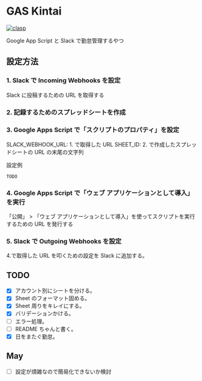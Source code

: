 # GAS Kintai

[![clasp](https://img.shields.io/badge/built%20with-clasp-4285f4.svg)](https://github.com/google/clasp)

Google App Script と Slack で勤怠管理するやつ

## 設定方法

### 1. Slack で Incoming Webhooks を設定

Slack に投稿するための URL を取得する

### 2. 記録するためのスプレッドシートを作成

### 3. Google Apps Script で「スクリプトのプロパティ」を設定

SLACK_WEBHOOK_URL: 1. で取得した URL
SHEET_ID: 2. で作成したスプレッドシートの URL の末尾の文字列

設定例

```
TODO
```

### 4. Google Apps Script で「ウェブ アプリケーションとして導入」を実行

「公開」 > 「ウェブ アプリケーションとして導入」を使ってスクリプトを実行するための URL を発行する

### 5. Slack で Outgoing Webhooks を設定

4.で取得した URL を叩くための設定を Slack に追加する。

## TODO

- [x] アカウント別にシートを分ける。
- [x] Sheet のフォーマット固める。
- [x] Sheet 周りをキレイにする。
- [x] バリデーションかける。
- [ ] エラー処理。
- [ ] README ちゃんと書く。
- [x] 日をまたぐ勤怠。

## May

- [ ] 設定が煩雑なので簡易化できないか検討
